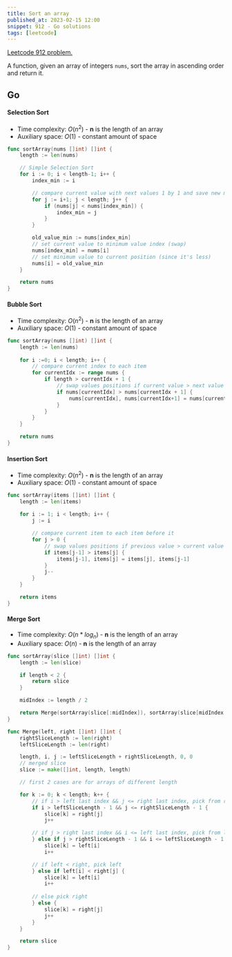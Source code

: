 ```yaml
---
title: Sort an array
published_at: 2023-02-15 12:00
snippet: 912 - Go solutions
tags: [leetcode]
---
```


[Leetcode 912 problem.](https://leetcode.com/problems/sort-an-array/)

A function, given an array of integers `nums`, sort the array in ascending order and return it.

## Go

#### Selection Sort

- Time complexity: $O(n^{2})$ - **n** is the length of an array
- Auxiliary space: $O(1)$ - constant amount of space

```go
func sortArray(nums []int) []int {
    length := len(nums)

    // Simple Selection Sort
    for i := 0; i < length-1; i++ {
        index_min := i

        // compare current value with next values 1 by 1 and save new minimum index
        for j := i+1; j < length; j++ {
            if (nums[j] < nums[index_min]) {
                index_min = j
            }
        }

        old_value_min := nums[index_min]
        // set current value to minimum value index (swap)
        nums[index_min] = nums[i]
        // set minimum value to current position (since it's less)
        nums[i] = old_value_min
    }

    return nums
}
```

#### Bubble Sort

- Time complexity: $O(n^{2})$ -  **n** is the length of an array
- Auxiliary space: $O(1)$  - constant amount of space

```go
func sortArray(nums []int) []int {
	length := len(nums)
	
	for i :=0; i < length; i++ {
		// compare current index to each item
        for currentIdx := range nums {
            if length > currentIdx + 1 {
	            // swap values positions if current value > next value
                if nums[currentIdx] > nums[currentIdx + 1] {
                    nums[currentIdx], nums[currentIdx+1] = nums[currentIdx+1], nums[currentIdx]
                }
            }
        }
    }

    return nums
}
```

#### Insertion Sort

- Time complexity: $O(n^{2})$ - **n** is the length of an array
- Auxiliary space: $O(1)$  - constant amount of space

```go
func sortArray(items []int) []int {
    length := len(items)
    
    for i := 1; i < length; i++ {
        j := i

		// compare current item to each item before it
        for j > 0 {
	        // swap values positions if previous value > current value
            if items[j-1] > items[j] {
                items[j-1], items[j] = items[j], items[j-1]
            }
            j--
        }
    }

    return items
}
```

#### Merge Sort

- Time complexity: $O(n * log_n)$ - **n** is the length of an array
- Auxiliary space: $O(n)$ - **n** is the length of an array

```go
func sortArray(slice []int) []int {
    length := len(slice)

	if length < 2 {
		return slice
	}

	midIndex := length / 2

	return Merge(sortArray(slice[:midIndex]), sortArray(slice[midIndex:]))
}

func Merge(left, right []int) []int {
    rightSliceLength := len(right)
    leftSliceLength := len(right)

	length, i, j := leftSliceLength + rightSliceLength, 0, 0
    // merged slice
	slice := make([]int, length, length)

    // first 2 cases are for arrays of different length

	for k := 0; k < length; k++ {
        // if i > left last index && j <= right last index, pick from right
		if i > leftSliceLength - 1 && j <= rightSliceLength - 1 {
			slice[k] = right[j]
			j++

        // if j > right last index && i <= left last index, pick from left
		} else if j > rightSliceLength - 1 && i <= leftSliceLength - 1 {
			slice[k] = left[i]
			i++

        // if left < right, pick left
		} else if left[i] < right[j] {
			slice[k] = left[i]
			i++
            
        // else pick right
		} else {
			slice[k] = right[j]
			j++
		}
	}

	return slice
}
```